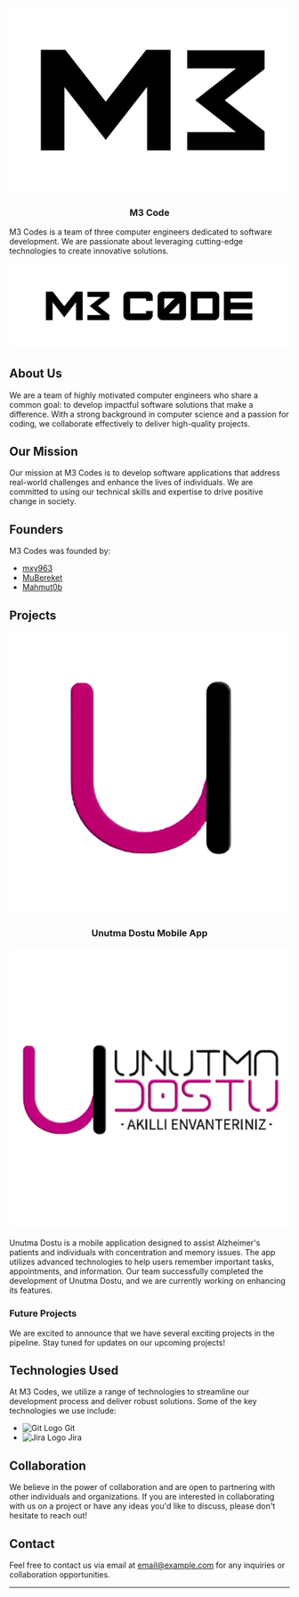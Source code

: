 <div align="center">
  <img src="https://github.com/M3-Codes/M3Codes/blob/main/Logos/Logo.png" alt="Logo"><h3>M3 Code</h3>
</div>

M3 Codes is a team of three computer engineers dedicated to software development. We are passionate about leveraging cutting-edge technologies to create innovative solutions.
<p align="center">
  <img src="https://github.com/M3-Codes/M3Codes/blob/main/Logos/M3CodeLogo.png" alt="M3 Codes Logo">
</p>

## About Us

We are a team of highly motivated computer engineers who share a common goal: to develop impactful software solutions that make a difference. With a strong background in computer science and a passion for coding, we collaborate effectively to deliver high-quality projects.

## Our Mission

Our mission at M3 Codes is to develop software applications that address real-world challenges and enhance the lives of individuals. We are committed to using our technical skills and expertise to drive positive change in society.

## Founders

M3 Codes was founded by:

- [mxy963](https://github.com/mxy963)
- [MuBereket](https://github.com/MuBereket2023)
- [Mahmut0b](https://github.com/Mahmut0b)

## Projects

<div align="center">
  <img src="https://github.com/M3-Codes/M3Codes/blob/main/Logos/udlogo.png" alt="Unutma Dostu Logo"><h3>Unutma Dostu Mobile App</h3>
</div>

![Unutma Dostu Logo](https://github.com/M3-Codes/M3Codes/blob/main/Logos/udlogo2.png)

Unutma Dostu is a mobile application designed to assist Alzheimer's patients and individuals with concentration and memory issues. The app utilizes advanced technologies to help users remember important tasks, appointments, and information. Our team successfully completed the development of Unutma Dostu, and we are currently working on enhancing its features.

### Future Projects

We are excited to announce that we have several exciting projects in the pipeline. Stay tuned for updates on our upcoming projects!

## Technologies Used

At M3 Codes, we utilize a range of technologies to streamline our development process and deliver robust solutions. Some of the key technologies we use include:

- ![Git Logo](https://images.app.goo.gl/8zrDAu4ATW8bGgvD7) Git
- ![Jira Logo](https://images.app.goo.gl/uR8nP58tksv84aY59) Jira  

## Collaboration

We believe in the power of collaboration and are open to partnering with other individuals and organizations. If you are interested in collaborating with us on a project or have any ideas you'd like to discuss, please don't hesitate to reach out!

## Contact

Feel free to contact us via email at [email@example.com](mailto:m3-codes@hotmail.com) for any inquiries or collaboration opportunities.



---
